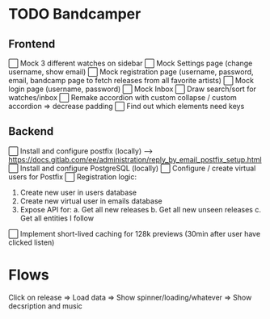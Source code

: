 # TODO Bandcamper

## Frontend

:white_large_square: Mock 3 different watches on sidebar
:white_large_square: Mock Settings page (change username, show email)
:white_large_square: Mock registration page (username, password, email, bandcamp page to fetch releases from all favorite artists)
:white_large_square: Mock login page (username, password)
:white_large_square: Mock Inbox
:white_large_square: Draw search/sort for watches/inbox
:white_large_square: Remake accordion with custom collapse / custom accordion => decrease padding
:white_large_square: Find out which elements need keys

## Backend

:white_large_square: Install and configure postfix (locally) --> https://docs.gitlab.com/ee/administration/reply_by_email_postfix_setup.html
:white_large_square: Install and configure PostgreSQL (locally)
:white_large_square: Configure / create virtual users for Postfix
:white_large_square: Registration logic:

1. Create new user in users database
2. Create new virtual user in emails database
3. Expose API for:
   a. Get all new releases
   b. Get all new unseen releases
   c. Get all entities I follow

:white_large_square: Implement short-lived caching for 128k previews (30min after user have clicked listen)

# Flows

Click on release => Load data => Show spinner/loading/whatever => Show decsription and music

